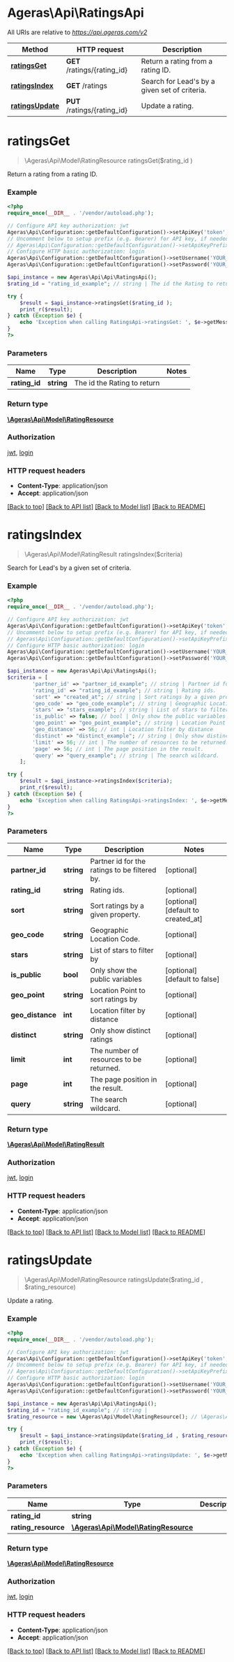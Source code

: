 # Ageras\Api\RatingsApi

All URIs are relative to *https://api.ageras.com/v2*

Method | HTTP request | Description
------------- | ------------- | -------------
[**ratingsGet**](RatingsApi.md#ratingsGet) | **GET** /ratings/{rating_id} | Return a rating from a rating ID.
[**ratingsIndex**](RatingsApi.md#ratingsIndex) | **GET** /ratings | Search for Lead&#39;s by a given set of criteria.
[**ratingsUpdate**](RatingsApi.md#ratingsUpdate) | **PUT** /ratings/{rating_id} | Update a rating.


# **ratingsGet**
> \Ageras\Api\Model\RatingResource ratingsGet($rating_id )

Return a rating from a rating ID.

### Example
```php
<?php
require_once(__DIR__ . '/vendor/autoload.php');

// Configure API key authorization: jwt
Ageras\Api\Configuration::getDefaultConfiguration()->setApiKey('token', 'YOUR_API_KEY');
// Uncomment below to setup prefix (e.g. Bearer) for API key, if needed
// Ageras\Api\Configuration::getDefaultConfiguration()->setApiKeyPrefix('token', 'Bearer');
// Configure HTTP basic authorization: login
Ageras\Api\Configuration::getDefaultConfiguration()->setUsername('YOUR_USERNAME');
Ageras\Api\Configuration::getDefaultConfiguration()->setPassword('YOUR_PASSWORD');

$api_instance = new Ageras\Api\Api\RatingsApi();
$rating_id = "rating_id_example"; // string | The id the Rating to return

try {
    $result = $api_instance->ratingsGet($rating_id );
    print_r($result);
} catch (Exception $e) {
    echo 'Exception when calling RatingsApi->ratingsGet: ', $e->getMessage(), PHP_EOL;
}
?>
```

### Parameters

Name | Type | Description  | Notes
------------- | ------------- | ------------- | -------------
 **rating_id** | **string**| The id the Rating to return |

### Return type

[**\Ageras\Api\Model\RatingResource**](../Model/RatingResource.md)

### Authorization

[jwt](../../README.md#jwt), [login](../../README.md#login)

### HTTP request headers

 - **Content-Type**: application/json
 - **Accept**: application/json

[[Back to top]](#) [[Back to API list]](../../README.md#documentation-for-api-endpoints) [[Back to Model list]](../../README.md#documentation-for-models) [[Back to README]](../../README.md)

# **ratingsIndex**
> \Ageras\Api\Model\RatingResult ratingsIndex($criteria)

Search for Lead's by a given set of criteria.

### Example
```php
<?php
require_once(__DIR__ . '/vendor/autoload.php');

// Configure API key authorization: jwt
Ageras\Api\Configuration::getDefaultConfiguration()->setApiKey('token', 'YOUR_API_KEY');
// Uncomment below to setup prefix (e.g. Bearer) for API key, if needed
// Ageras\Api\Configuration::getDefaultConfiguration()->setApiKeyPrefix('token', 'Bearer');
// Configure HTTP basic authorization: login
Ageras\Api\Configuration::getDefaultConfiguration()->setUsername('YOUR_USERNAME');
Ageras\Api\Configuration::getDefaultConfiguration()->setPassword('YOUR_PASSWORD');

$api_instance = new Ageras\Api\Api\RatingsApi();
$criteria = [
        'partner_id' => "partner_id_example"; // string | Partner id for the ratings to be filtered by.
        'rating_id' => "rating_id_example"; // string | Rating ids.
        'sort' => "created_at"; // string | Sort ratings by a given property.
        'geo_code' => "geo_code_example"; // string | Geographic Location Code.
        'stars' => "stars_example"; // string | List of stars to filter by
        'is_public' => false; // bool | Only show the public variables
        'geo_point' => "geo_point_example"; // string | Location Point to sort ratings by
        'geo_distance' => 56; // int | Location filter by distance
        'distinct' => "distinct_example"; // string | Only show distinct ratings
        'limit' => 56; // int | The number of resources to be returned.
        'page' => 56; // int | The page position in the result.
        'query' => "query_example"; // string | The search wildcard.
    ];

try {
    $result = $api_instance->ratingsIndex($criteria);
    print_r($result);
} catch (Exception $e) {
    echo 'Exception when calling RatingsApi->ratingsIndex: ', $e->getMessage(), PHP_EOL;
}
?>
```

### Parameters

Name | Type | Description  | Notes
------------- | ------------- | ------------- | -------------
 **partner_id** | **string**| Partner id for the ratings to be filtered by. | [optional]
 **rating_id** | **string**| Rating ids. | [optional]
 **sort** | **string**| Sort ratings by a given property. | [optional] [default to created_at]
 **geo_code** | **string**| Geographic Location Code. | [optional]
 **stars** | **string**| List of stars to filter by | [optional]
 **is_public** | **bool**| Only show the public variables | [optional] [default to false]
 **geo_point** | **string**| Location Point to sort ratings by | [optional]
 **geo_distance** | **int**| Location filter by distance | [optional]
 **distinct** | **string**| Only show distinct ratings | [optional]
 **limit** | **int**| The number of resources to be returned. | [optional]
 **page** | **int**| The page position in the result. | [optional]
 **query** | **string**| The search wildcard. | [optional]

### Return type

[**\Ageras\Api\Model\RatingResult**](../Model/RatingResult.md)

### Authorization

[jwt](../../README.md#jwt), [login](../../README.md#login)

### HTTP request headers

 - **Content-Type**: application/json
 - **Accept**: application/json

[[Back to top]](#) [[Back to API list]](../../README.md#documentation-for-api-endpoints) [[Back to Model list]](../../README.md#documentation-for-models) [[Back to README]](../../README.md)

# **ratingsUpdate**
> \Ageras\Api\Model\RatingResource ratingsUpdate($rating_id , $rating_resource)

Update a rating.

### Example
```php
<?php
require_once(__DIR__ . '/vendor/autoload.php');

// Configure API key authorization: jwt
Ageras\Api\Configuration::getDefaultConfiguration()->setApiKey('token', 'YOUR_API_KEY');
// Uncomment below to setup prefix (e.g. Bearer) for API key, if needed
// Ageras\Api\Configuration::getDefaultConfiguration()->setApiKeyPrefix('token', 'Bearer');
// Configure HTTP basic authorization: login
Ageras\Api\Configuration::getDefaultConfiguration()->setUsername('YOUR_USERNAME');
Ageras\Api\Configuration::getDefaultConfiguration()->setPassword('YOUR_PASSWORD');

$api_instance = new Ageras\Api\Api\RatingsApi();
$rating_id = "rating_id_example"; // string | 
$rating_resource = new \Ageras\Api\Model\RatingResource(); // \Ageras\Api\Model\RatingResource | 

try {
    $result = $api_instance->ratingsUpdate($rating_id , $rating_resource);
    print_r($result);
} catch (Exception $e) {
    echo 'Exception when calling RatingsApi->ratingsUpdate: ', $e->getMessage(), PHP_EOL;
}
?>
```

### Parameters

Name | Type | Description  | Notes
------------- | ------------- | ------------- | -------------
 **rating_id** | **string**|  |
 **rating_resource** | [**\Ageras\Api\Model\RatingResource**](../Model/\Ageras\Api\Model\RatingResource.md)|  |

### Return type

[**\Ageras\Api\Model\RatingResource**](../Model/RatingResource.md)

### Authorization

[jwt](../../README.md#jwt), [login](../../README.md#login)

### HTTP request headers

 - **Content-Type**: application/json
 - **Accept**: application/json

[[Back to top]](#) [[Back to API list]](../../README.md#documentation-for-api-endpoints) [[Back to Model list]](../../README.md#documentation-for-models) [[Back to README]](../../README.md)

